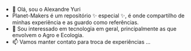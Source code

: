 - 👋 Olá, sou o Alexandre Yuri
- Planet-Makers é um repositório ✨ especial ✨, é onde compartilho de minhas experiência e as guardo como referências.
- 👀 Sou interessado em tecnologia em geral, principalmente as que envolvem o Agro e Ecologia.
- 📫 Vamos manter contato para troca de experiências ...

<!---
Planet-Makers/Planet-Makers is a ✨ special ✨ repository because its `README.md` (this file) appears on your GitHub profile.
You can click the Preview link to take a look at your changes.
--->
